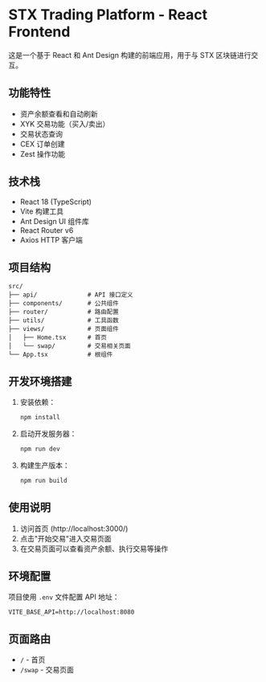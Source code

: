# STX Trading Platform - React Frontend

这是一个基于 React 和 Ant Design 构建的前端应用，用于与 STX 区块链进行交互。

## 功能特性

- 资产余额查看和自动刷新
- XYK 交易功能（买入/卖出）
- 交易状态查询
- CEX 订单创建
- Zest 操作功能

## 技术栈

- React 18 (TypeScript)
- Vite 构建工具
- Ant Design UI 组件库
- React Router v6
- Axios HTTP 客户端

## 项目结构

```
src/
├── api/              # API 接口定义
├── components/       # 公共组件
├── router/           # 路由配置
├── utils/            # 工具函数
├── views/            # 页面组件
│   ├── Home.tsx      # 首页
│   └── swap/         # 交易相关页面
└── App.tsx           # 根组件
```

## 开发环境搭建

1. 安装依赖：
   ```bash
   npm install
   ```

2. 启动开发服务器：
   ```bash
   npm run dev
   ```

3. 构建生产版本：
   ```bash
   npm run build
   ```

## 使用说明

1. 访问首页 (http://localhost:3000/)
2. 点击"开始交易"进入交易页面
3. 在交易页面可以查看资产余额、执行交易等操作

## 环境配置

项目使用 `.env` 文件配置 API 地址：
```
VITE_BASE_API=http://localhost:8080
```

## 页面路由

- `/` - 首页
- `/swap` - 交易页面